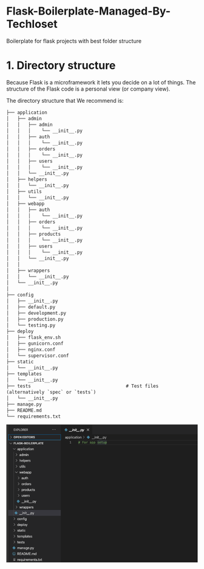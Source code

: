 # Flask-Boilerplate-Managed-By-Techloset

Boilerplate for flask projects with best folder structure

# 1. Directory structure

Because Flask is a microframework it lets you decide on a lot of things. The structure of the Flask code is a personal view (or company view).

The directory structure that We recommend is:

<!-- ### A typical top-level directory layout -->

    
    ├── application
    │   ├── admin
    │   │   ├── admin
    │   │   │    └── __init__.py
    │   │   ├── auth
    │   │   │    └── __init__.py
    │   │   ├── orders
    │   │   │    └── __init__.py
    │   │   ├── users
    │   │   │    └── __init__.py
    │   │   └── __init__.py
    │   ├── helpers
    │   │   └── __init__.py
    │   ├── utils
    │   │   └── __init__.py
    │   ├── webapp
    │   │   ├── auth
    │   │   │    └── __init__.py
    │   │   ├── orders
    │   │   │    └── __init__.py
    │   │   ├── products
    │   │   │    └── __init__.py
    │   │   ├── users
    │   │   │    └── __init__.py
    │   │   └── __init__.py
    │   │   
    │   ├── wrappers
    │   │   └── __init__.py
    │   └── __init__.py
    │
    ├── config
    │   ├── __init__.py
    │   ├── default.py
    │   ├── development.py
    │   ├── production.py
    │   └── testing.py
    ├── deploy
    │   ├── flask_env.sh
    │   ├── gunicorn.conf
    │   ├── nginx.conf
    │   └── supervisor.conf
    ├── static
    │   └── __init__.py
    ├── templates
    │   └── __init__.py
    ├── tests                                   # Test files (alternatively `spec` or `tests`)
    │   └── __init__.py
    ├── manage.py
    ├── README.md
    └── requirements.txt

![Screenshot](structure.png)
